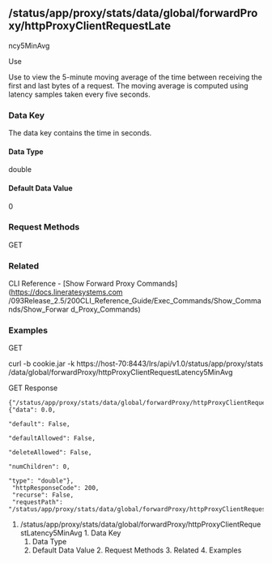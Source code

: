 ## /status/app/proxy/stats/data/global/forwardProxy/httpProxyClientRequestLate
ncy5MinAvg

Use

Use to view the 5-minute moving average of the time between receiving the
first and last bytes of a request. The moving average is computed using
latency samples taken every five seconds.

### Data Key

The data key contains the time in seconds.

#### Data Type

double

#### Default Data Value

0

### Request Methods

GET

### Related

CLI Reference - [Show Forward Proxy Commands](https://docs.lineratesystems.com
/093Release_2.5/200CLI_Reference_Guide/Exec_Commands/Show_Commands/Show_Forwar
d_Proxy_Commands)

### Examples

GET

curl -b cookie.jar -k https://host-70:8443/lrs/api/v1.0/status/app/proxy/stats
/data/global/forwardProxy/httpProxyClientRequestLatency5MinAvg

GET Response

    
    
    {"/status/app/proxy/stats/data/global/forwardProxy/httpProxyClientRequestLatency5MinAvg": {"data": 0.0,
                                                                                                "default": False,
                                                                                                "defaultAllowed": False,
                                                                                                "deleteAllowed": False,
                                                                                                "numChildren": 0,
                                                                                                "type": "double"},
     "httpResponseCode": 200,
     "recurse": False,
     "requestPath": "/status/app/proxy/stats/data/global/forwardProxy/httpProxyClientRequestLatency5MinAvg"}
    

  1. /status/app/proxy/stats/data/global/forwardProxy/httpProxyClientRequestLatency5MinAvg
    1. Data Key
      1. Data Type
      2. Default Data Value
    2. Request Methods
    3. Related
    4. Examples

